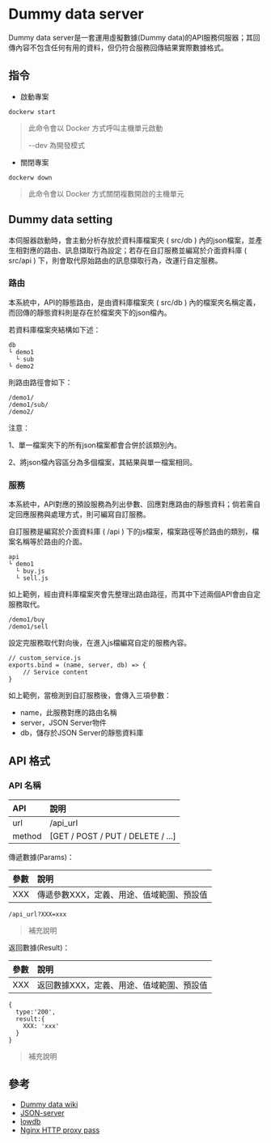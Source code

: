 # Dummy data server

Dummy data server是一套運用虛擬數據(Dummy data)的API服務伺服器；其回傳內容不包含任何有用的資料，但仍符合服務回傳結果實際數據格式。

## 指令

+ 啟動專案

```
dockerw start
```
> 此命令會以 Docker 方式呼叫主機單元啟動
>
> --dev 為開發模式

+ 關閉專案

```
dockerw down
```
> 此命令會以 Docker 方式關閉複數開啟的主機單元

## Dummy data setting

本伺服器啟動時，會主動分析存放於資料庫檔案夾 ( src/db ) 內的json檔案，並產生相對應的路由、訊息擷取行為設定；若存在自訂服務並編寫於介面資料庫 ( src/api ) 下，則會取代原始路由的訊息擷取行為，改運行自定服務。

### 路由

本系統中，API的靜態路由，是由資料庫檔案夾 ( src/db ) 內的檔案夾名稱定義，而回傳的靜態資料則是存在於檔案夾下的json檔內。

若資料庫檔案夾結構如下述：

```
db
└ demo1
  └ sub
└ demo2
```

則路由路徑會如下：

```
/demo1/
/demo1/sub/
/demo2/
```

注意：

1、單一檔案夾下的所有json檔案都會合併於該類別內。

2、將json檔內容區分為多個檔案，其結果與單一檔案相同。

### 服務

本系統中，API對應的預設服務為列出參數、回應對應路由的靜態資料；倘若需自定回應服務與處理方式，則可編寫自訂服務。

自訂服務是編寫於介面資料庫 ( /api ) 下的js檔案，檔案路徑等於路由的類別，檔案名稱等於路由的介面。

```
api
└ demo1
  └ buy.js
  └ sell.js
```

如上範例，經由資料庫檔案夾會先整理出路由路徑，而其中下述兩個API會由自定服務取代。

```
/demo1/buy
/demo1/sell
```

設定完服務取代對向後，在進入js檔編寫自定的服務內容。

```
// custom_service.js
exports.bind = (name, server, db) => {
	// Service content
}
```

如上範例，當檢測到自訂服務後，會傳入三項參數：
* name，此服務對應的路由名稱
* server，JSON Server物件
* db，儲存於JSON Server的靜態資料庫

## API 格式

### API 名稱

| API     | 說明 |
| :---    | :--- |
| url     | /api_url |
| method  | [GET / POST / PUT / DELETE / ...] |

傳遞數據(Params)：

| 參數    | 說明 |
| :---    | :--- |
| XXX | 傳遞參數XXX，定義、用途、值域範圍、預設值 |

```
/api_url?XXX=xxx
```
> 補充說明

返回數據(Result)：

| 參數    | 說明 |
| :---    | :--- |
| XXX | 返回數據XXX，定義、用途、值域範圍、預設值 |

```
{
  type:'200',
  result:{
    XXX: 'xxx'
  }
}
```
> 補充說明

## 參考

+ [Dummy data wiki](https://en.wikipedia.org/wiki/Dummy_data)
+ [JSON-server](https://github.com/typicode/json-server)
+ [lowdb](https://github.com/typicode/lowdb)
+ [Nginx HTTP proxy pass](https://sharefunyeh.gitbooks.io/webdev/content/articles/understand-nginx-proxy-load-balancing-buffer-and-cache.html)
